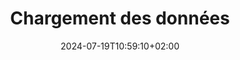 ---
weight: 300
title: "Chargement des données"
description: ""
icon: "drive_file_move"
date: "2024-07-19T10:59:10+02:00"
lastmod: "2024-07-19T10:59:10+02:00"
draft: false
toc: true
---